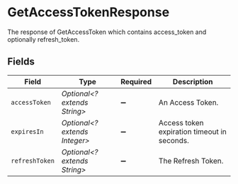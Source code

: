 # GetAccessTokenResponse

The response of GetAccessToken which contains access_token and optionally refresh_token.


## Fields

| Field                                       | Type                                        | Required                                    | Description                                 |
| ------------------------------------------- | ------------------------------------------- | ------------------------------------------- | ------------------------------------------- |
| `accessToken`                               | *Optional<? extends String>*                | :heavy_minus_sign:                          | An Access Token.                            |
| `expiresIn`                                 | *Optional<? extends Integer>*               | :heavy_minus_sign:                          | Access token expiration timeout in seconds. |
| `refreshToken`                              | *Optional<? extends String>*                | :heavy_minus_sign:                          | The Refresh Token.                          |